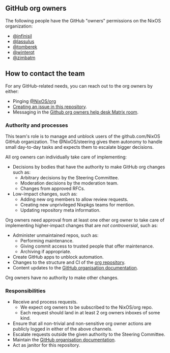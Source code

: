 ## GitHub org owners

The following people have the GitHub "owners" permissions on the NixOS organization:
<!-- Also keep this in sync with the members of @NixOS/org! -->
- [@infinisil](https://github.com/infinisil)
- [@lassulus](https://github.com/lassulus)
- [@tomberek](https://github.com/tomberek)
- [@winterqt](https://github.com/winterqt)
- [@zimbatm](https://github.com/zimbatm)
## How to contact the team
For any GitHub-related needs, you can reach out to the org owners by either:
- Pinging [@NixOS/org](https://github.com/orgs/NixOS/teams/org)
- [Creating an issue in this repository](https://github.com/NixOS/org/issues/new).
- Messaging in the [Github org owners help desk Matrix room](https://matrix.to/#/%23org_owners:nixos.org).

### Authority and processes
This team's role is to manage and unblock users of the github.com/NixOS GitHub organization. The @NixOS/steering gives them autonomy to handle small day-to-day tasks and expects them to escalate bigger decisions.

All org owners can individually take care of implementing:
- Decisions by bodies that have the authority to make GitHub org changes such as:
  - Arbitrary decisions by the Steering Committee.
  - Moderation decisions by the moderation team.
  - Changes from approved RFCs.
- Low-impact changes, such as:
  - Adding new org members to allow review requests.
  - Creating new unprivileged Nixpkgs teams for mention.
  - Updating repository meta information.

Org owners need approval from at least one other org owner to take care of implementing
higher-impact changes that are _not controversial_, such as:
- Administer unmaintained repos, such as:
  - Performing maintenance.
  - Giving commit access to trusted people that offer maintenance.
  - Archiving if appropriate.
- Create GitHub apps to unblock automation.
- Changes to the structure and CI of the [org repository](https://github.com/NixOS/org).
- Content updates to the [GitHub organisation documentation](./github.md).

Org owners have no authority to make other changes.

### Responsibilities

- Receive and process requests.
  - We expect org owners to be subscribed to the NixOS/org repo.
  - Each request should land in at least 2 org owners inboxes of some kind.
- Ensure that all non-trivial and non-sensitive org owner actions are
  publicly logged in either of the above channels.
- Escalate requests outside the given authority to the Steering Committee.
- Maintain the [GitHub organisation documentation](./github.md).
- Act as janitor for this repository.
